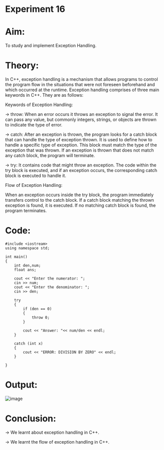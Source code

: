 # Experiment 16
# Aim:
To study and implement Exception Handling.

# Theory:
In C++, exception handling is a mechanism that allows programs to control the program flow in the situations that were not foreseen beforehand and which occurred at the runtime. Exception handling comprises of three main keywords in C++. They are as follows:


Keywords of Exception Handling:

→ throw: When an error occurs it throws an exception to signal the error. It can pass any value, but commonly integers, strings, or objects are thrown to indicate the type of error.

→ catch: After an exception is thrown, the program looks for a catch block that can handle the type of exception thrown. It is used to define how to handle a specific type of exception. This block must match the type of the exception that was thrown. If an exception is thrown that does not match any catch block, the program will terminate.

→ try: It contains code that might throw an exception. The code within the try block is executed, and if an exception occurs, the corresponding catch block is executed to handle it.

Flow of Exception Handling:

When an exception occurs inside the try block, the program immediately transfers control to the catch block. If a catch block matching the thrown exception is found, it is executed. If no matching catch block is found, the program terminates.


# Code:

```
#include <iostream>
using namespace std;

int main() 
{
    int den,num;
    float ans;

    cout << "Enter the numerator: ";
    cin >> num;
    cout << "Enter the denominator: ";
    cin >> den;

    try 
    {
        if (den == 0) 
        {
            throw 0;  
        }

        cout << "Answer: "<< num/den << endl;
    }

    catch (int x) 
    {
        cout << "ERROR: DIVISION BY ZERO" << endl;
    }

}
```

# Output:

![image](https://github.com/user-attachments/assets/934b1c42-b53f-4965-8573-af2ccf70b0c6)


# Conclusion:

→ We learnt about exception handling in C++.

→ We learnt the flow of exception handling in C++.

